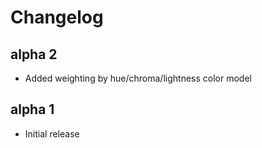 # Changelog

## alpha 2

* Added weighting by hue/chroma/lightness color model

## alpha 1

* Initial release

